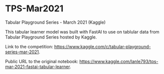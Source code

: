 # TPS-Mar2021
Tabular Playground Series - March 2021 (Kaggle)

This tabular learner model was built with FastAI to use on tablular data from Tabular Playground Series hosted by Kaggle.

Link to the competition: https://www.kaggle.com/c/tabular-playground-series-mar-2021.

Public URL to the original notebook: https://www.kaggle.com/lanle793/tps-mar-2021-fastai-tabular-learner.
